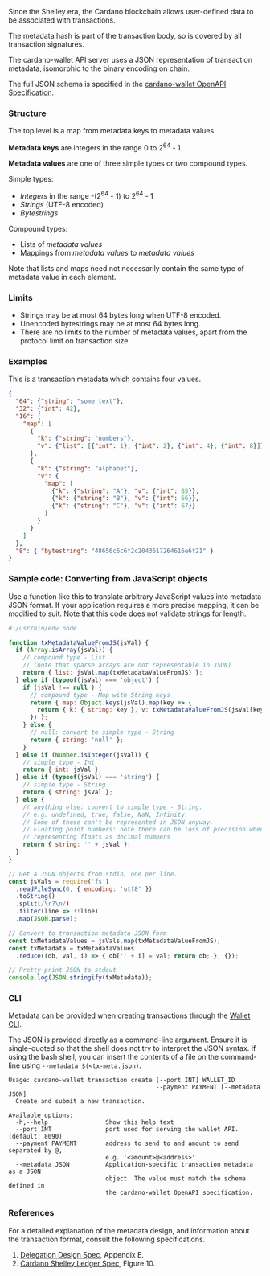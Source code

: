 Since the Shelley era, the Cardano blockchain allows user-defined data to be associated with transactions.

The metadata hash is part of the transaction body, so is covered by all transaction signatures.

The cardano-wallet API server uses a JSON representation of transaction metadata, isomorphic to the binary encoding on chain.

The full JSON schema is specified in the [cardano-wallet OpenAPI Specification](https://input-output-hk.github.io/cardano-wallet/api/edge/#operation/postTransaction).

### Structure

The top level is a map from metadata keys to metadata values.

**Metadata keys** are integers in the range 0 to 2<sup>64</sup> - 1.

**Metadata values** are one of three simple types or two compound types.

Simple types:

 * _Integers_ in the range -(2<sup>64</sup> - 1) to 2<sup>64</sup> - 1
 * _Strings_ (UTF-8 encoded)
 * _Bytestrings_

Compound types:

 * Lists of _metadata values_
 * Mappings from _metadata values_ to _metadata values_
 
Note that lists and maps need not necessarily contain the same type of metadata value in each element.

### Limits

 - Strings may be at most 64 bytes long when UTF-8 encoded.
 - Unencoded bytestrings may be at most 64 bytes long.
 - There are no limits to the number of metadata values, apart from the protocol limit on transaction size.

### Examples

This is a transaction metadata which contains four values.

```json
{
  "64": {"string": "some text"},
  "32": {"int": 42},
  "16": {
    "map": [
      {
        "k": {"string": "numbers"},
        "v": {"list": [{"int": 1}, {"int": 2}, {"int": 4}, {"int": 8}]}
      },
      {
        "k": {"string": "alphabet"},
        "v": {
          "map": [
            {"k": {"string": "A"}, "v": {"int": 65}},
            {"k": {"string": "B"}, "v": {"int": 66}},
            {"k": {"string": "C"}, "v": {"int": 67}}
          ]
        }
      }
    ]
  },
  "8": { "bytestring": "48656c6c6f2c2043617264616e6f21" }
}
```

### Sample code: Converting from JavaScript objects

Use a function like this to translate arbitrary JavaScript values into metadata JSON format. If your application requires a more precise mapping, it can be modified to suit. Note that this code does not validate strings for length.

```javascript
#!/usr/bin/env node

function txMetadataValueFromJS(jsVal) {
  if (Array.isArray(jsVal)) {
    // compound type - List
    // (note that sparse arrays are not representable in JSON)
    return { list: jsVal.map(txMetadataValueFromJS) };
  } else if (typeof(jsVal) === 'object') {
    if (jsVal !== null ) {
      // compound type - Map with String keys
      return { map: Object.keys(jsVal).map(key => {
        return { k: { string: key }, v: txMetadataValueFromJS(jsVal[key]) };
      }) };
    } else {
      // null: convert to simple type - String
      return { string: 'null' };
    }
  } else if (Number.isInteger(jsVal)) {
    // simple type - Int
    return { int: jsVal };
  } else if (typeof(jsVal) === 'string') {
    // simple type - String
    return { string: jsVal };
  } else {
    // anything else: convert to simple type - String.
    // e.g. undefined, true, false, NaN, Infinity.
    // Some of these can't be represented in JSON anyway.
    // Floating point numbers: note there can be loss of precision when
    // representing floats as decimal numbers
    return { string: '' + jsVal };
  }
}

// Get a JSON objects from stdin, one per line.
const jsVals = require('fs')
  .readFileSync(0, { encoding: 'utf8' })
  .toString()
  .split(/\r?\n/)
  .filter(line => !!line)
  .map(JSON.parse);

// Convert to transaction metadata JSON form
const txMetadataValues = jsVals.map(txMetadataValueFromJS);
const txMetadata = txMetadataValues
  .reduce((ob, val, i) => { ob['' + i] = val; return ob; }, {});

// Pretty-print JSON to stdout
console.log(JSON.stringify(txMetadata));
```


### CLI

Metadata can be provided when creating transactions through the [Wallet CLI](./Wallet-command-line-interface).

The JSON is provided directly as a command-line argument. Ensure it is single-quoted so that the shell does not try to interpret the JSON syntax. If using the bash shell, you can insert the contents of a file on the command-line using `--metadata $(<tx-meta.json)`.

```
Usage: cardano-wallet transaction create [--port INT] WALLET_ID
                                         --payment PAYMENT [--metadata JSON]
  Create and submit a new transaction.

Available options:
  -h,--help                Show this help text
  --port INT               port used for serving the wallet API. (default: 8090)
  --payment PAYMENT        address to send to and amount to send separated by @,
                           e.g. '<amount>@<address>'
  --metadata JSON          Application-specific transaction metadata as a JSON
                           object. The value must match the schema defined in
                           the cardano-wallet OpenAPI specification.
```


### References

For a detailed explanation of the metadata design, and information about the transaction format, consult the following specifications.

1. [Delegation Design Spec][delegation-spec], Appendix E.
2. [Cardano Shelley Ledger Spec][shelley-ledger-spec], Figure 10.

[delegation-spec]: https://hydra.iohk.io/job/Cardano/cardano-ledger-specs/delegationDesignSpec/latest/download-by-type/doc-pdf/delegation_design_spec
[shelley-ledger-spec]: https://hydra.iohk.io/job/Cardano/cardano-ledger-specs/specs.shelley-ledger/latest/download-by-type/doc-pdf/ledger-spec
